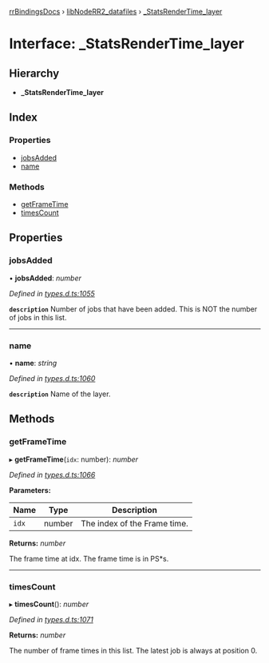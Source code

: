[rrBindingsDocs](../README.md) › [libNodeRR2_datafiles](../modules/libnoderr2_datafiles.md) › [_StatsRenderTime_layer](libnoderr2_datafiles._statsrendertime_layer.md)

# Interface: _StatsRenderTime_layer

## Hierarchy

* **_StatsRenderTime_layer**

## Index

### Properties

* [jobsAdded](libnoderr2_datafiles._statsrendertime_layer.md#jobsadded)
* [name](libnoderr2_datafiles._statsrendertime_layer.md#name)

### Methods

* [getFrameTime](libnoderr2_datafiles._statsrendertime_layer.md#getframetime)
* [timesCount](libnoderr2_datafiles._statsrendertime_layer.md#timescount)

## Properties

###  jobsAdded

• **jobsAdded**: *number*

*Defined in [types.d.ts:1055](https://github.com/Novalis15/RoyalRender-OpenExtensions/blob/f77b7d8/rrNodeJS_rrBindings/nodeJS/win64/v6/types.d.ts#L1055)*

**`description`** Number of jobs that have been added. This is NOT the number of jobs in this list.

___

###  name

• **name**: *string*

*Defined in [types.d.ts:1060](https://github.com/Novalis15/RoyalRender-OpenExtensions/blob/f77b7d8/rrNodeJS_rrBindings/nodeJS/win64/v6/types.d.ts#L1060)*

**`description`** Name of the layer.

## Methods

###  getFrameTime

▸ **getFrameTime**(`idx`: number): *number*

*Defined in [types.d.ts:1066](https://github.com/Novalis15/RoyalRender-OpenExtensions/blob/f77b7d8/rrNodeJS_rrBindings/nodeJS/win64/v6/types.d.ts#L1066)*

**Parameters:**

Name | Type | Description |
------ | ------ | ------ |
`idx` | number | The index of the Frame time.  |

**Returns:** *number*

The frame time at idx. The frame time is in PS*s.

___

###  timesCount

▸ **timesCount**(): *number*

*Defined in [types.d.ts:1071](https://github.com/Novalis15/RoyalRender-OpenExtensions/blob/f77b7d8/rrNodeJS_rrBindings/nodeJS/win64/v6/types.d.ts#L1071)*

**Returns:** *number*

The number of frame times in this list. The latest job is always at position 0.
